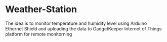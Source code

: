# Weather-Station
The idea is to monitor temperature and humidity level using Arduino Ethernet Shield and uploading the data to GadgetKeeper Internet of Things platform for remote monitorning

